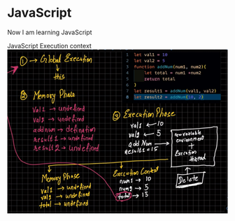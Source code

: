 # JavaScript
Now I am learning JavaScript

JavaScript Execution context
![Execution context](Executioncontext.png)
